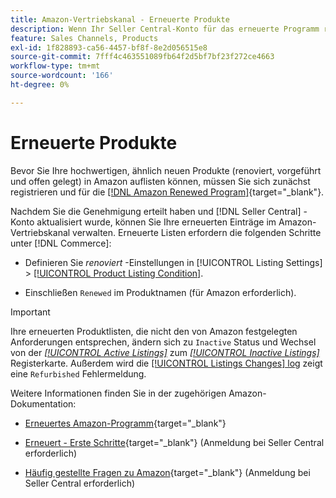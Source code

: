 ```yaml
---
title: Amazon-Vertriebskanal - Erneuerte Produkte
description: Wenn Ihr Seller Central-Konto für das erneuerte Programm registriert ist, können Sie Ihre erneuerten Einträge in Amazon Sales Channel verwalten.
feature: Sales Channels, Products
exl-id: 1f828893-ca56-4457-bf8f-8e2d056515e8
source-git-commit: 7fff4c463551089fb64f2d5bf7bf23f272ce4663
workflow-type: tm+mt
source-wordcount: '166'
ht-degree: 0%

---
```


# Erneuerte Produkte

Bevor Sie Ihre hochwertigen, ähnlich neuen Produkte (renoviert, vorgeführt und offen gelegt) in Amazon auflisten können, müssen Sie sich zunächst registrieren und für die [[!DNL Amazon Renewed Program]](https://sell.amazon.com/programs/renewed.html){target="_blank"}.

Nachdem Sie die Genehmigung erteilt haben und [!DNL Seller Central] -Konto aktualisiert wurde, können Sie Ihre erneuerten Einträge im Amazon-Vertriebskanal verwalten. Erneuerte Listen erfordern die folgenden Schritte unter [!DNL Commerce]:

- Definieren Sie _renoviert_ -Einstellungen in [!UICONTROL Listing Settings] > [[!UICONTROL Product Listing Condition]](./product-listing-condition.md).

- Einschließen `Renewed` im Produktnamen (für Amazon erforderlich).

>[!IMPORTANT]
>
>Ihre erneuerten Produktlisten, die nicht den von Amazon festgelegten Anforderungen entsprechen, ändern sich zu `Inactive` Status und Wechsel von der *[[!UICONTROL Active Listings]](./active-listings.md)* zum *[[!UICONTROL Inactive Listings]](./inactive-listings.md)* Registerkarte. Außerdem wird die [[!UICONTROL Listings Changes] log](./listing-changes-log.md) zeigt eine `Refurbished` Fehlermeldung.

Weitere Informationen finden Sie in der zugehörigen Amazon-Dokumentation:

- [Erneuertes Amazon-Programm](https://sell.amazon.com/programs/renewed.html){target="_blank"}

- [Erneuert - Erste Schritte](https://sellercentral.amazon.com/gp/help/help.html/?itemID=201648580){target="_blank"} (Anmeldung bei Seller Central erforderlich)

- [Häufig gestellte Fragen zu Amazon](https://sellercentral.amazon.com/gp/help/help.html?itemID=202190060){target="_blank"} (Anmeldung bei Seller Central erforderlich)
